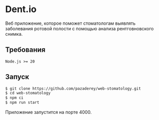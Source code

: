 # Dent.io

Веб приложение, которое поможет стоматологам выявлять заболевания ротовой полости с помощью анализа рентговновского снимка.

## Требования

`Node.js >= 20`

## Запуск

```bash
$ git clone https://github.com/pazaderey/web-stomatology.git
$ cd web-stomatology
$ npm ci
$ npm run start
```

Приложение запустится на порте 4000.
